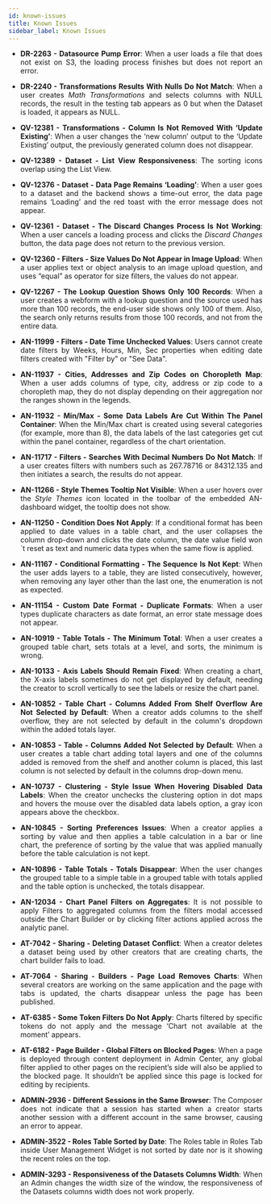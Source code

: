 ```yaml
---
id: known-issues
title: Known Issues
sidebar_label: Known Issues
---
```

<div style="text-align: justify">


* **DR-2263 - Datasource Pump Error**: When a user loads a file that does not exist on S3, the loading process finishes but does not report an error.

* **DR-2240 - Transformations Results With Nulls Do Not Match**: When a user creates *Math Transformations* and selects columns with NULL records, the result in the testing tab appears as 0 but when the Dataset is loaded, it appears as NULL.

* **QV-12381 - Transformations - Column Is Not Removed With ‘Update Existing’**: When a user changes the ‘new column’ output to the ‘Update Existing’ output, the previously generated column does not disappear. 

* **QV-12389 - Dataset - List View Responsiveness**: The sorting icons overlap using the List View. 

* **QV-12376 - Dataset - Data Page Remains ‘Loading’**: When a user goes to a dataset and the backend shows a time-out error, the data page remains ‘Loading’ and the red toast with the error message does not appear.

* **QV-12361 - Dataset - The Discard Changes Process Is Not Working**: When a user cancels a loading process and clicks the *Discard Changes* button, the data page does not return to the previous version.

* **QV-12360 - Filters - Size Values Do Not Appear in Image Upload**: When a user applies text or object analysis to an image upload question, and uses “equal” as operator for size filters, the values do not appear.

* **QV-12267 - The Lookup Question Shows Only 100 Records**: When a user creates a webform with a lookup question and the source used has more than 100 records, the end-user side shows only 100 of them. Also, the search only returns results from those 100 records, and not from the entire data.

* **AN-11999 - Filters - Date Time Unchecked Values**: Users cannot create date filters by Weeks, Hours, Min, Sec properties when editing date filters created with "Filter by" or "See Data".

* **AN-11937 - Cities, Addresses and Zip Codes on Choropleth Map**: When a user adds columns of type, city, address or zip code to a choropleth map, they do not display depending on their aggregation nor the ranges shown in the legends.

* **AN-11932 - Min/Max - Some Data Labels Are Cut Within The Panel Container**: When the Min/Max chart is created using several categories (for example, more than 8), the data labels of the last categories get cut within the panel container, regardless of the chart orientation.

* **AN-11717 - Filters - Searches With Decimal Numbers Do Not Match**: If a user creates filters with numbers such as 267.78716 or 84312.135 and then initiates a search, the results do not appear. 

* **AN-11266 - Style Themes Tooltip Not Visible**: When a user hovers over the *Style Themes* icon located in the toolbar of the embedded AN-dashboard widget, the tooltip does not show. 

* **AN-11250 - Condition Does Not Apply**: If a conditional format has been applied to date values in a table chart, and the user collapses the column drop-down and clicks the date column, the date value field won´t reset as text and numeric data types when the same flow is applied.

* **AN-11167 - Conditional Formatting - The Sequence Is Not Kept**: When the user adds layers to a table, they are listed consecutively, however, when removing any layer other than the last one, the enumeration is not as expected.

* **AN-11154 - Custom Date Format - Duplicate Formats**: When a user types duplicate characters as date format, an error state message does not appear. 

* **AN-10919 - Table Totals - The Minimum Total**: When a user creates a grouped table chart, sets totals at a level, and sorts, the minimum is wrong. 

* **AN-10133 - Axis Labels Should Remain Fixed**: When creating a chart, the X-axis labels sometimes do not get displayed by default, needing the creator to scroll vertically to see the labels or resize the chart panel.

* **AN-10852 - Table Chart - Columns Added From Shelf Overflow Are Not Selected by Default**: When a creator adds columns to the shelf overflow, they are not selected by default in the column's dropdown within the added totals layer.

* **AN-10853 - Table - Columns Added Not Selected by Default**: When a user creates a table chart adding total layers and one of the columns added is removed from the shelf and another column is placed, this last column is not selected by default in the columns drop-down menu.

* **AN-10737 - Clustering - Style Issue When Hovering Disabled Data Labels**: When the creator unchecks the clustering option in dot maps and hovers the mouse over the disabled data labels option, a gray icon appears above the checkbox.

* **AN-10845 - Sorting Preferences Issues**: When a creator applies a sorting by value and then applies a table calculation in a bar or line chart, the preference of sorting by the value that was applied manually before the table calculation is not kept. 

* **AN-10896 - Table Totals - Totals Disappear**: When the user changes the grouped table to a simple table in a grouped table with totals applied and the table option is unchecked, the totals disappear.

* **AN-12034 - Chart Panel Filters on Aggregates**: 
It is not possible to apply Filters to aggregated columns from the filters modal accessed outside the Chart Builder or by clicking filter actions applied across the analytic panel.

* **AT-7042 - Sharing - Deleting Dataset Conflict**: When a creator deletes a dataset being used by other creators that are creating charts, the chart builder fails to load.

* **AT-7064 - Sharing - Builders - Page Load Removes Charts**: When several creators are working on the same application and the page with tabs is updated, the charts disappear unless the page has been published.

* **AT-6385 - Some Token Filters Do Not Apply**: Charts filtered by specific tokens do not apply and the message ‘Chart not available at the moment’ appears.

* **AT-6182 - Page Builder - Global Filters on Blocked Pages**: When a page is deployed through content deployment in Admin Center, any global filter applied to other pages on the recipient’s side will also be applied to the blocked page. It shouldn’t be applied since this page is locked for editing by recipients.

* **ADMIN-2936 - Different Sessions in the Same Browser**: The Composer does not indicate that a session has started when a creator starts another session with a different account in the same browser, causing an error to appear.

* **ADMIN-3522 - Roles Table Sorted by Date**: The Roles table in Roles Tab inside User Management Widget is not sorted by date nor is it showing the recent roles on the top.

* **ADMIN-3293 - Responsiveness of the Datasets Columns Width**: When an Admin changes the width size of the window, the responsiveness of the Datasets columns width does not work properly.
